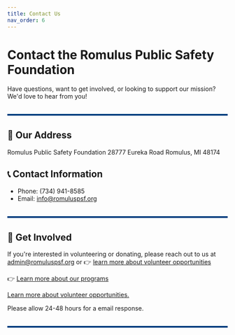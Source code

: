 ```yaml
---
title: Contact Us
nav_order: 6
---
```


# Contact the Romulus Public Safety Foundation

Have questions, want to get involved, or looking to support our mission? We'd love to hear from you!

<hr style="border: none; height: 4px; background-color: #004080; margin: 2rem 0;" />

## 📍 Our Address
Romulus Public Safety Foundation
28777 Eureka Road
Romulus, MI 48174

## 📞 Contact Information
- Phone: (734) 941-8585
- Email: info@romuluspsf.org

<hr style="border: none; height: 4px; background-color: #004080; margin: 2rem 0;" />

## 🤝 Get Involved
If you're interested in volunteering or donating, please reach out to us at admin@romuluspsf.org or 👉 [learn more about volunteer opportunities](/docs/Volunteer.html)

👉 [Learn more about our programs](/docs/Programs/)

<a href="/docs/Volunteer.html">Learn more about volunteer opportunities.</a> 

Please allow 24-48 hours for a email response.

<hr style="border: none; height: 4px; background-color: #004080; margin: 2rem 0;" />
